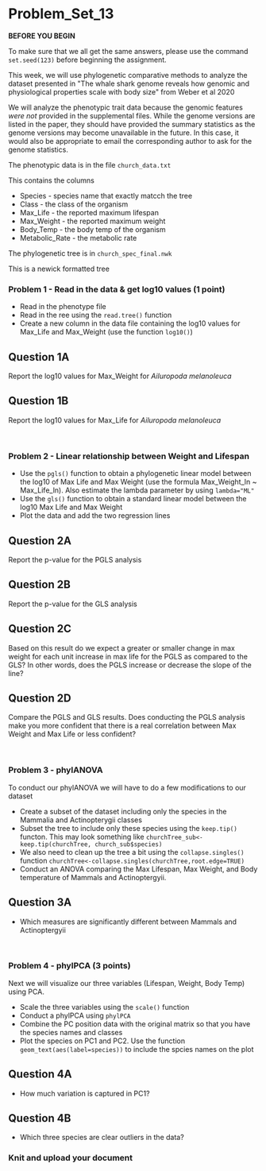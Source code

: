 # Problem_Set_13

**BEFORE YOU BEGIN**

To make sure that we all get the same answers, please use the command `set.seed(123)` before beginning the assignment. 

This week, we will use phylogenetic comparative methods to analyze the dataset presented in "The whale shark genome reveals how genomic and physiological properties scale with body size" from Weber et al 2020

We will analyze the phenotypic trait data because the genomic features *were not* provided in the supplemental files. While the genome versions are listed in the paper, they should have provided the summary statistics as the genome versions may become unavailable in the future. In this case, it would also be appropriate to email the corresponding author to ask for the genome statistics.


The phenotypic data is in the file ```church_data.txt```

This contains the columns 
- Species - species name that exactly matcch the tree
- Class - the class of the organism
- Max_Life - the reported maximum lifespan
- Max_Weight - the reported maximum weight
- Body_Temp - the body temp of the organism
- Metabolic_Rate - the metabolic rate 

The phylogenetic tree is in ```church_spec_final.nwk``` 

This is a newick formatted tree 


### Problem 1 - Read in the data & get log10 values (1 point)

- Read in the phenotype file 
- Read in the ree using the ```read.tree()``` function 
- Create a new column in the data file containing the log10 values for Max_Life and Max_Weight (use the function ```log10()```)

## Question 1A
Report the log10 values for Max_Weight for *Ailuropoda melanoleuca*

## Question 1B
Report the log10 values for Max_Life for *Ailuropoda melanoleuca*

&nbsp;
&nbsp;

### Problem 2 - Linear relationship between Weight and Lifespan 

- Use the ```pgls()``` function to obtain a phylogenetic linear model between the log10 of Max Life and Max Weight (use the formula Max_Weight_ln ~ Max_Life_ln). Also estimate the lambda parameter by using ```lambda="ML"```
- Use the ```gls()``` function to obtain a standard linear model between the log10 Max Life and Max Weight 
- Plot the data and add the two regression lines
  
## Question 2A
Report the p-value for the PGLS analysis

## Question 2B 
Report the p-value for the GLS analysis 

## Question 2C
Based on this result do we expect a greater or smaller change in max weight for each unit increase in max life for the PGLS as compared to the GLS? In other words, does the PGLS increase or decrease the slope of the line?

## Question 2D
Compare the PGLS and GLS results. Does conducting the PGLS analysis make you more confident that there is a real correlation between Max Weight and Max Life or less confident? 

&nbsp;
&nbsp;

### Problem 3 - phylANOVA 

To conduct our phylANOVA we will have to do a few modifications to our dataset

- Create a subset of the dataset including only the species in the Mammalia and Actinopterygii classes
- Subset the tree to include only these species using the ```keep.tip()``` functon. This may look something like ```churchTree_sub<-keep.tip(churchTree, church_sub$species)```
- We also need to clean up the tree a bit using the ```collapse.singles()``` function ```churchTree<-collapse.singles(churchTree,root.edge=TRUE)```
- Conduct an ANOVA comparing the Max Lifespan, Max Weight, and Body temperature of Mammals and Actinoptergyii. 

## Question 3A
- Which measures are significantly different between Mammals and Actinoptergyii

&nbsp;
&nbsp;

### Problem 4 - phylPCA (3 points)

Next we will visualize our three variables (Lifespan, Weight, Body Temp) using PCA. 

- Scale the three variables using the ```scale()``` function
- Conduct a phylPCA using ```phylPCA```
- Combine the PC position data with the original matrix so that you have the species names and classes
- Plot the species on PC1 and PC2. Use the function ```geom_text(aes(label=species))``` to include the spcies names on the plot

  
## Question 4A
- How much variation is captured in PC1?

## Question 4B
- Which three species are clear outliers in the data?

### Knit and upload your document 


